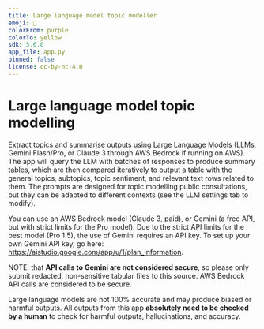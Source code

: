 ```yaml
---
title: Large language model topic modeller
emoji: 📝
colorFrom: purple
colorTo: yellow
sdk: 5.6.0
app_file: app.py
pinned: false
license: cc-by-nc-4.0
---
```


# Large language model topic modelling

Extract topics and summarise outputs using Large Language Models (LLMs, Gemini Flash/Pro, or Claude 3 through AWS Bedrock if running on AWS). The app will query the LLM with batches of responses to produce summary tables, which are then compared iteratively to output a table with the general topics, subtopics, topic sentiment, and relevant text rows related to them. The prompts are designed for topic modelling public consultations, but they can be adapted to different contexts (see the LLM settings tab to modify).

You can use an AWS Bedrock model (Claude 3, paid), or Gemini (a free API, but with strict limits for the Pro model). Due to the strict API limits for the best model (Pro 1.5), the use of Gemini requires an API key. To set up your own Gemini API key, go here: https://aistudio.google.com/app/u/1/plan_information.

NOTE: that **API calls to Gemini are not considered secure**, so please only submit redacted, non-sensitive tabular files to this source. AWS Bedrock API calls are considered to be secure.

Large language models are not 100% accurate and may produce biased or harmful outputs. All outputs from this app **absolutely need to be checked by a human** to check for harmful outputs, hallucinations, and accuracy.